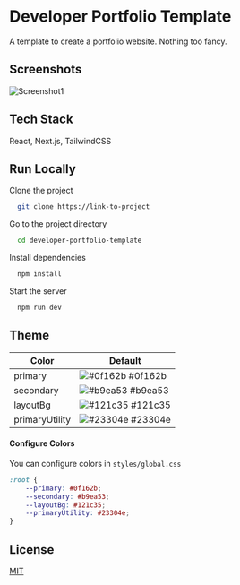 # Developer Portfolio Template

A template to create a portfolio website. Nothing too fancy.

## Screenshots

![Screenshot1](https://skytuna.s-ul.eu/ZbXEvR6R)

## Tech Stack

React, Next.js, TailwindCSS

## Run Locally

Clone the project

```bash
  git clone https://link-to-project
```

Go to the project directory

```bash
  cd developer-portfolio-template
```

Install dependencies

```bash
  npm install
```

Start the server

```bash
  npm run dev
```

## Theme

| Color          | Default                                                              |
| -------------- | -------------------------------------------------------------------- |
| primary        | ![#0f162b](https://via.placeholder.com/15/0f162b/0f162b.png) #0f162b |
| secondary      | ![#b9ea53](https://via.placeholder.com/15/b9ea53/b9ea53.png) #b9ea53 |
| layoutBg       | ![#121c35](https://via.placeholder.com/15/121c35/121c35.png) #121c35 |
| primaryUtility | ![#23304e](https://via.placeholder.com/15/23304e/23304e.png) #23304e |

#### Configure Colors

You can configure colors in `styles/global.css`

```css
:root {
    --primary: #0f162b;
    --secondary: #b9ea53;
    --layoutBg: #121c35;
    --primaryUtility: #23304e;
}
```
## License

[MIT](https://choosealicense.com/licenses/mit/)
